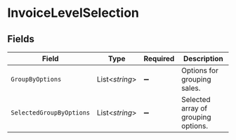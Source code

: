 # InvoiceLevelSelection


## Fields

| Field                               | Type                                | Required                            | Description                         |
| ----------------------------------- | ----------------------------------- | ----------------------------------- | ----------------------------------- |
| `GroupByOptions`                    | List<*string*>                      | :heavy_minus_sign:                  | Options for grouping sales.         |
| `SelectedGroupByOptions`            | List<*string*>                      | :heavy_minus_sign:                  | Selected array of grouping options. |